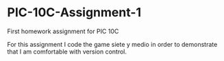 # PIC-10C-Assignment-1
First homework assignment for PIC 10C


For this assignment I code the game siete y medio in order to demonstrate that I am comfortable with version control.
